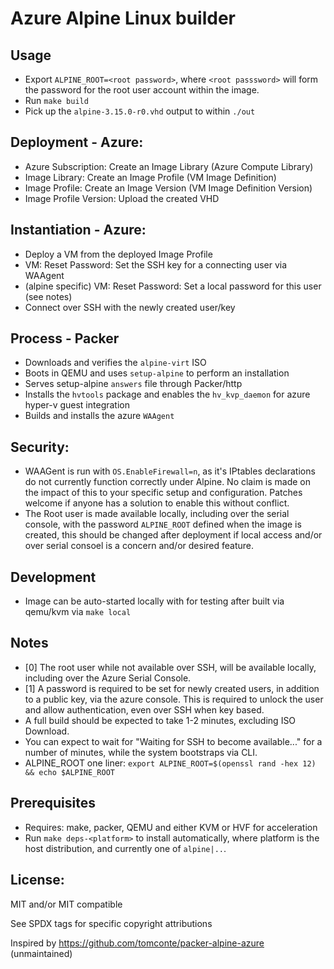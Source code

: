 <!--
SPDX-FileCopyrightText: 2021 Kaelan Thijs Fouwels <kaelan.thijs@fouwels.com>

SPDX-License-Identifier: MIT
-->

# Azure Alpine Linux builder

## Usage

- Export `ALPINE_ROOT=<root password>`, where `<root passsword>` will form the password for the root user account within the image.
- Run `make build`
- Pick up the `alpine-3.15.0-r0.vhd` output to within `./out`

## Deployment - Azure:
- Azure Subscription: Create an Image Library (Azure Compute Library)
- Image Library: Create an Image Profile (VM Image Definition)
- Image Profile: Create an Image Version (VM Image Definition Version)
- Image Profile Version: Upload the created VHD

## Instantiation - Azure:
- Deploy a VM from the deployed Image Profile
- VM: Reset Password: Set the SSH key for a connecting user via WAAgent
- (alpine specific) VM: Reset Password: Set a local password for this user (see notes)
- Connect over SSH with the newly created user/key

## Process - Packer
- Downloads and verifies the `alpine-virt` ISO
- Boots in QEMU and uses `setup-alpine` to perform an installation
- Serves setup-alpine `answers` file through Packer/http
- Installs the `hvtools` package and enables the `hv_kvp_daemon` for azure hyper-v guest integration
- Builds and installs the azure `WAAgent`

## Security:
- WAAGent is run with `OS.EnableFirewall=n`, as it's IPtables declarations do not currently function correctly under Alpine. No claim is made on the impact of this to your specific setup and configuration. Patches welcome if anyone has a solution to enable this without conflict.
- The Root user is made available locally, including over the serial console, with the password `ALPINE_ROOT` defined when the image is created, this should be changed after deployment if local access and/or over serial consoel is a concern and/or desired feature.

## Development
- Image can be auto-started locally with for testing after built via qemu/kvm via `make local`

## Notes
- [0] The root user while not available over SSH, will be available locally, including over the Azure Serial Console.
- [1] A password is required to be set for newly created users, in addition to a public key, via the azure console. This is required to unlock the user and allow authentication, even over SSH when key based.
- A full build should be expected to take 1-2 minutes, excluding ISO Download.
- You can expect to wait for "Waiting for SSH to become available..." for a number of minutes, while the system bootstraps via CLI.
- ALPINE_ROOT one liner: `export ALPINE_ROOT=$(openssl rand -hex 12) && echo $ALPINE_ROOT`

## Prerequisites
- Requires: make, packer, QEMU and either KVM or HVF for acceleration
- Run `make deps-<platform>` to install automatically, where platform is the host distribution, and currently one of `alpine|..`.

## License:
MIT and/or MIT compatible

See SPDX tags for specific copyright attributions


Inspired by https://github.com/tomconte/packer-alpine-azure (unmaintained)


